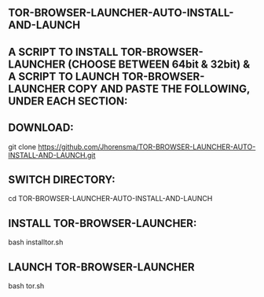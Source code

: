 TOR-BROWSER-LAUNCHER-AUTO-INSTALL-AND-LAUNCH
--------------------------------------------
A SCRIPT TO INSTALL TOR-BROWSER-LAUNCHER (CHOOSE BETWEEN 64bit & 32bit) 
&
A SCRIPT TO LAUNCH TOR-BROWSER-LAUNCHER
COPY AND PASTE THE FOLLOWING, UNDER EACH SECTION:
-----------------------------

DOWNLOAD:
---------
git clone https://github.com/Jhorensma/TOR-BROWSER-LAUNCHER-AUTO-INSTALL-AND-LAUNCH.git

SWITCH DIRECTORY:
-----------------
cd TOR-BROWSER-LAUNCHER-AUTO-INSTALL-AND-LAUNCH

INSTALL TOR-BROWSER-LAUNCHER:
-----------------------------
bash installtor.sh

LAUNCH TOR-BROWSER-LAUNCHER
---------------------------
bash tor.sh
